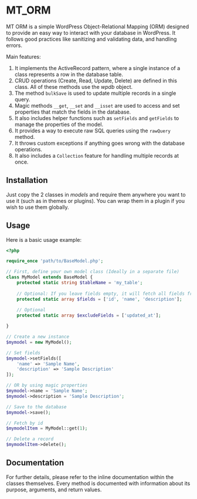 # MT_ORM

MT ORM is a simple WordPress Object-Relational Mapping (ORM) designed to provide an easy way to interact with your database in WordPress.
It follows good practices like sanitizing and validating data, and handling errors.

Main features:

1. It implements the ActiveRecord pattern, where a single instance of a class represents a row in the database table.
2. CRUD operations (Create, Read, Update, Delete) are defined in this class. All of these methods use the _wpdb_ object.
3. The method `bulkSave` is used to update multiple records in a single query.
4. Magic methods `__get`, `__set` and `__isset` are used to access and set properties that match the fields in the database.
5. It also includes helper functions such as `setFields` and `getFields` to manage the properties of the model.
6. It provides a way to execute raw SQL queries using the `rawQuery` method.
7. It throws custom exceptions if anything goes wrong with the database operations.
8. It also includes a `Collection` feature for handling multiple records at once.

## Installation

Just copy the 2 classes in _models_ and require them anywhere you want to use it (such as in themes or plugins). You can wrap them in a plugin if you wish to use them globally.

## Usage

Here is a basic usage example:

```php
<?php

require_once 'path/to/BaseModel.php';

// First, define your own model class (Ideally in a separate file)
class MyModel extends BaseModel {
    protected static string $tableName = 'my_table';
    
    // Optional: If you leave fields empty, it will fetch all fields from the table
    protected static array $fields = ['id', 'name', 'description'];
    
    // Optional
    protected static array $excludeFields = ['updated_at'];

}

// Create a new instance
$mymodel = new MyModel();

// Set fields
$mymodel->setFields([
    'name' => 'Sample Name',
    'description' => 'Sample Description'
]);

// OR by using magic properties
$mymodel->name = 'Sample Name';
$mymodel->description = 'Sample Description';

// Save to the database
$mymodel->save();

// Fetch by id
$mymodelItem = MyModel::get(1);

// Delete a record
$mymodelItem->delete();
```


## Documentation

For further details, please refer to the inline documentation within the classes themselves. Every method is documented with information about its purpose, arguments, and return values.
